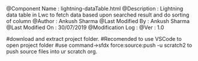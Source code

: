   @Component Name     : lightning-dataTable.html
  @Description        : Lightning data table in Lwc to fetch data based upon searched result and do sorting of column
  @Author             : Ankush Sharma
  @Last Modified By   : Ankush Sharma
  @Last Modified On   : 30/07/2019
  @Modification Log   : 
  @Ver 				  : 1.0

#download and extract project folder.
#Recomended to use VSCode to open project folder
#use command->sfdx force:source:push -u scratch2 to push source files into ur scratch org.
